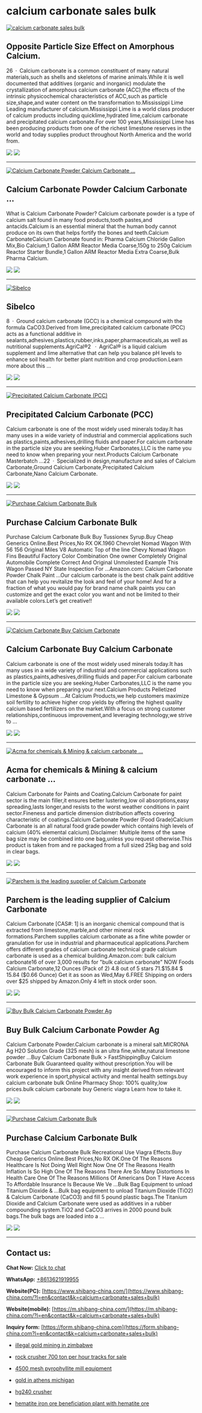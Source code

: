 # calcium carbonate sales bulk

<a href="https://swt.shibang-china.com/?l=en&img&k=calcium+carbonate+sales+bulk" target="_blank">![calcium carbonate sales bulk](http://static.shibang-china.com/all-800x300/1046.jpg)</a>

## Opposite Particle Size Effect on Amorphous Calcium.
26&ensp;&#0183;&ensp;Calcium carbonate is a common constituent of many natural materials,such as shells and skeletons of marine animals.While it is well documented that additives (organic and inorganic) modulate the crystallization of amorphous calcium carbonate (ACC),the effects of the intrinsic physicochemical characteristics of ACC,such as particle size,shape,and water content on the transformation to.Mississippi Lime Leading manufacturer of calcium.Mississippi Lime is a world class producer of calcium products including quicklime,hydrated lime,calcium carbonate and precipitated calcium carbonate.For over 100 years,Mississippi Lime has been producing products from one of the richest limestone reserves in the world and today supplies product throughout North America and the world from.


<a href="https://whatsapp.shibangsoft.com/WhatsApp.php" target="_blank" title="WhatsApp">![](http://static.shibang-china.com/icon/whatsapp.png)</a> <a href="https://swt.shibang-china.com/?l=en&icon&k=calcium+carbonate+sales+bulk" target="_blank">![](http://static.shibang-china.com/icon/chat-en.png)</a>

---

<a href="https://swt.shibang-china.com/?l=en&img&k=calcium+carbonate+sales+bulk" target="_blank">![Calcium Carbonate Powder Calcium Carbonate …](http://static.shibang-china.com/all-800x300/1000.jpg)</a>

## Calcium Carbonate Powder Calcium Carbonate …
What is Calcium Carbonate Powder? Calcium carbonate powder is a type of calcium salt found in many food products,tooth pastes,and antacids.Calcium is an essential mineral that the human body cannot produce on its own that helps fortify the bones and teeth.Calcium CarbonateCalcium Carbonate found in: Pharma Calcium Chloride Gallon Mix,Bio Calcium,1 Gallon ARM Reactor Media Coarse,150g to 250g Calcium Reactor Starter Bundle,1 Gallon ARM Reactor Media Extra Coarse,Bulk Pharma Calcium.


<a href="https://whatsapp.shibangsoft.com/WhatsApp.php" target="_blank" title="WhatsApp">![](http://static.shibang-china.com/icon/whatsapp.png)</a> <a href="https://swt.shibang-china.com/?l=en&icon&k=calcium+carbonate+sales+bulk" target="_blank">![](http://static.shibang-china.com/icon/chat-en.png)</a>

---

<a href="https://swt.shibang-china.com/?l=en&img&k=calcium+carbonate+sales+bulk" target="_blank">![Sibelco](http://static.shibang-china.com/all-800x300/20.jpg)</a>

## Sibelco
8&ensp;&#0183;&ensp;Ground calcium carbonate (GCC) is a chemical compound with the formula CaCO3.Derived from lime,precipitated calcium carbonate (PCC) acts as a functional additive in sealants,adhesives,plastics,rubber,inks,paper,pharmaceuticals,as well as nutritional supplements.AgriCal&#174;2 &ensp;&#0183;&ensp;AgriCal&#174; is a liquid calcium supplement and lime alternative that can help you balance pH levels to enhance soil health for better plant nutrition and crop production.Learn more about this …


<a href="https://whatsapp.shibangsoft.com/WhatsApp.php" target="_blank" title="WhatsApp">![](http://static.shibang-china.com/icon/whatsapp.png)</a> <a href="https://swt.shibang-china.com/?l=en&icon&k=calcium+carbonate+sales+bulk" target="_blank">![](http://static.shibang-china.com/icon/chat-en.png)</a>

---

<a href="https://swt.shibang-china.com/?l=en&img&k=calcium+carbonate+sales+bulk" target="_blank">![Precipitated Calcium Carbonate (PCC)](http://static.shibang-china.com/all-800x300/439.jpg)</a>

## Precipitated Calcium Carbonate (PCC)
Calcium carbonate is one of the most widely used minerals today.It has many uses in a wide variety of industrial and commercial applications such as plastics,paints,adhesives,drilling fluids and paper.For calcium carbonate in the particle size you are seeking,Huber Carbonates,LLC is the name you need to know when preparing your next.Products Calcium Carbonate Masterbatch …22&ensp;&#0183;&ensp;Specialized in design,manufacture and sales of Calcium Carbonate,Ground Calcium Carbonate,Precipitated Calcium Carbonate,Nano Calcium Carbonate.


<a href="https://whatsapp.shibangsoft.com/WhatsApp.php" target="_blank" title="WhatsApp">![](http://static.shibang-china.com/icon/whatsapp.png)</a> <a href="https://swt.shibang-china.com/?l=en&icon&k=calcium+carbonate+sales+bulk" target="_blank">![](http://static.shibang-china.com/icon/chat-en.png)</a>

---

<a href="https://swt.shibang-china.com/?l=en&img&k=calcium+carbonate+sales+bulk" target="_blank">![Purchase Calcium Carbonate Bulk](http://static.shibang-china.com/all-800x300/499.jpg)</a>

## Purchase Calcium Carbonate Bulk
Purchase Calcium Carbonate Bulk Buy Tussionex Syrup.Buy Cheap Generics Online.Best Prices,No RX OK.1960 Chevrolet Nomad Wagon With 56 156 Original Miles V8 Automatic Top of the line Chevy Nomad Wagon Fins Beautiful Factory Color Combination One owner Completely Original Automobile Complete Correct And Original Unmolested Example This Wagon Passed NY State Inspection For …Amazon.com: Calcium Carbonate Powder Chalk Paint …Our calcium carbonate is the best chalk paint additive that can help you revitalize the look and feel of your home! And for a fraction of what you would pay for brand name chalk paints you can customize and get the exact color you want and not be limited to their available colors.Let’s get creative!!


<a href="https://whatsapp.shibangsoft.com/WhatsApp.php" target="_blank" title="WhatsApp">![](http://static.shibang-china.com/icon/whatsapp.png)</a> <a href="https://swt.shibang-china.com/?l=en&icon&k=calcium+carbonate+sales+bulk" target="_blank">![](http://static.shibang-china.com/icon/chat-en.png)</a>

---

<a href="https://swt.shibang-china.com/?l=en&img&k=calcium+carbonate+sales+bulk" target="_blank">![Calcium Carbonate Buy Calcium Carbonate](http://static.shibang-china.com/all-800x300/210.jpg)</a>

## Calcium Carbonate Buy Calcium Carbonate
Calcium carbonate is one of the most widely used minerals today.It has many uses in a wide variety of industrial and commercial applications such as plastics,paints,adhesives,drilling fluids and paper.For calcium carbonate in the particle size you are seeking,Huber Carbonates,LLC is the name you need to know when preparing your next.Calcium Products Pelletized Limestone &amp; Gypsum …At Calcium Products,we help customers maximize soil fertility to achieve higher crop yields by offering the highest quality calcium based fertilizers on the market.With a focus on strong customer relationships,continuous improvement,and leveraging technology,we strive to …


<a href="https://whatsapp.shibangsoft.com/WhatsApp.php" target="_blank" title="WhatsApp">![](http://static.shibang-china.com/icon/whatsapp.png)</a> <a href="https://swt.shibang-china.com/?l=en&icon&k=calcium+carbonate+sales+bulk" target="_blank">![](http://static.shibang-china.com/icon/chat-en.png)</a>

---

<a href="https://swt.shibang-china.com/?l=en&img&k=calcium+carbonate+sales+bulk" target="_blank">![Acma for chemicals &amp; Mining &amp; calcium carbonate …](http://static.shibang-china.com/all-800x300/956.jpg)</a>

## Acma for chemicals &amp; Mining &amp; calcium carbonate …
Calcium Carbonate for Paints and Coating.Calcium Carbonate for paint sector is the main filler,it ensures better lustering,low oil absorptions,easy spreading,lasts longer,and resists to the worst weather conditions in paint sector.Fineness and particle dimension distribution affects covering characteristic of coatings.Calcium Carbonate Powder (Food Grade)Calcium Carbonate is an all natural food grade powder which contains high levels of calcium (40% elemental calcium).Disclaimer: Multiple items of the same bag size may be combined into one bag,unless you request otherwise.This product is taken from and re packaged from a full sized 25kg bag and sold in clear bags.


<a href="https://whatsapp.shibangsoft.com/WhatsApp.php" target="_blank" title="WhatsApp">![](http://static.shibang-china.com/icon/whatsapp.png)</a> <a href="https://swt.shibang-china.com/?l=en&icon&k=calcium+carbonate+sales+bulk" target="_blank">![](http://static.shibang-china.com/icon/chat-en.png)</a>

---

<a href="https://swt.shibang-china.com/?l=en&img&k=calcium+carbonate+sales+bulk" target="_blank">![Parchem is the leading supplier of Calcium Carbonate](http://static.shibang-china.com/all-800x300/444.jpg)</a>

## Parchem is the leading supplier of Calcium Carbonate
Calcium Carbonate [CAS#: 1] is an inorganic chemical compound that is extracted from limestone,marble,and other mineral rock formations.Parchem supplies calcium carbonate as a fine white powder or granulation for use in industrial and pharmaceutical applications.Parchem offers different grades of calcium carbonate technical grade calcium carbonate is used as a chemical building.Amazon.com: bulk calcium carbonate16 of over 3,000 results for &quot;bulk calcium carbonate&quot; NOW Foods Calcium Carbonate,12 Ounces (Pack of 2) 4.8 out of 5 stars 71.$15.84 $ 15.84 ($0.66 Ounce) Get it as soon as Wed,May 6.FREE Shipping on orders over $25 shipped by Amazon.Only 4 left in stock order soon.


<a href="https://whatsapp.shibangsoft.com/WhatsApp.php" target="_blank" title="WhatsApp">![](http://static.shibang-china.com/icon/whatsapp.png)</a> <a href="https://swt.shibang-china.com/?l=en&icon&k=calcium+carbonate+sales+bulk" target="_blank">![](http://static.shibang-china.com/icon/chat-en.png)</a>

---

<a href="https://swt.shibang-china.com/?l=en&img&k=calcium+carbonate+sales+bulk" target="_blank">![Buy Bulk Calcium Carbonate Powder Ag](http://static.shibang-china.com/all-800x300/1364.jpg)</a>

## Buy Bulk Calcium Carbonate Powder Ag
Calcium Carbonate Powder.Calcium carbonate is a mineral salt.MICRONA Ag H2O Solution Grade (325 mesh) is an ultra fine,white,natural limestone powder …Buy Calcium Carbonate Bulk &gt; FastShippingBuy Calcium Carbonate Bulk Guaranteed quality without prescription.You will be encouraged to inform this project with any insight derived from relevant work experience in sport,physical activity and mental health settings.buy calcium carbonate bulk Online Pharmacy Shop: 100% quality,low prices.bulk calcium carbonate buy Generic viagra Learn how to take it.


<a href="https://whatsapp.shibangsoft.com/WhatsApp.php" target="_blank" title="WhatsApp">![](http://static.shibang-china.com/icon/whatsapp.png)</a> <a href="https://swt.shibang-china.com/?l=en&icon&k=calcium+carbonate+sales+bulk" target="_blank">![](http://static.shibang-china.com/icon/chat-en.png)</a>

---

<a href="https://swt.shibang-china.com/?l=en&img&k=calcium+carbonate+sales+bulk" target="_blank">![Purchase Calcium Carbonate Bulk](http://static.shibang-china.com/all-800x300/657.jpg)</a>

## Purchase Calcium Carbonate Bulk
Purchase Calcium Carbonate Bulk Recreational Use Viagra Effects.Buy Cheap Generics Online.Best Prices,No RX OK.One Of The Reasons Healthcare Is Not Doing Well Right Now One Of The Reasons Health Inflation Is So High One Of The Reasons There Are So Many Distortions In Health Care One Of The Reasons Millions Of Americans Don T Have Access To Affordable Insurance Is Because We Ve …Bulk Bag Equipment to unload Titanium Dioxide &amp; …Bulk bag equipment to unload Titanium Dioxide (TiO2) &amp; Calcium Carbonate (CaCO3) and fill 5 pound plastic bags.The Titanium Dioxide and Calcium Carbonate were used as additives in a rubber compounding system.TiO2 and CaCO3 arrives in 2000 pound bulk bags.The bulk bags are loaded into a …


<a href="https://whatsapp.shibangsoft.com/WhatsApp.php" target="_blank" title="WhatsApp">![](http://static.shibang-china.com/icon/whatsapp.png)</a> <a href="https://swt.shibang-china.com/?l=en&icon&k=calcium+carbonate+sales+bulk" target="_blank">![](http://static.shibang-china.com/icon/chat-en.png)</a>

---
## Contact us:

**Chat Now:** [Click to chat](https://swt.shibang-china.com?l=en&contact&k=calcium+carbonate+sales+bulk)

**WhatsApp:**  [+8613621919955](https://whatsapp.shibangsoft.com/WhatsApp.php)

**Website(PC):** [https://www.shibang-china.com/](https://www.shibang-china.com/?l=en&contact&k=calcium+carbonate+sales+bulk)

**Website(mobile):** [https://m.shibang-china.com/](https://m.shibang-china.com/?l=en&contact&k=calcium+carbonate+sales+bulk)

**Inquiry form:** [https://form.shibang-china.com](https://form.shibang-china.com?l=en&contact&k=calcium+carbonate+sales+bulk)

* [illegal gold mining in zimbabwe](../157/illegal%20gold%20mining%20in%20zimbabwe.md)

* [rock crusher 700 ton per hour tracks for sale](../160/rock%20crusher%20700%20ton%20per%20hour%20tracks%20for%20sale.md)

* [4500 mesh pyrophyllite mill equipment](../159/4500%20mesh%20pyrophyllite%20mill%20equipment.md)

* [gold in athens michigan](../156/gold%20in%20athens%20michigan.md)

* [hg240 crusher](../154/hg240%20crusher.md)

* [hematite iron ore beneficiation plant with hematite ore](../152/hematite%20iron%20ore%20beneficiation%20plant%20with%20hematite%20ore.md)